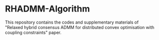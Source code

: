# RHADMM-Algorithm
This repository contains the codes and supplementary materials of  "Relaxed hybrid consensus ADMM for distributed convex optimisation with coupling constraints" paper.
